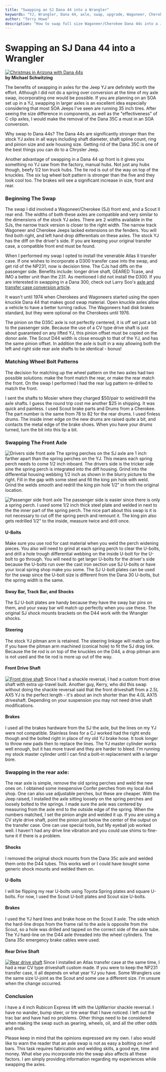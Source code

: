 ```yaml
---
title: "Swapping an SJ Dana 44 into a Wrangler"
keywords: "YJ, Wrangler, Dana 44, axle, swap, upgrade, Wagoneer, Cherokee, FSJ, SJ"
author: "Terry Howe"
description: "How to swap full size Wagoneer/Cherokee Dana 44s into a Jeep Wrangler YJ.  With the right combination of parts, the SJ Dana 44 front is very easy to swap into a Wrangler."
---
```

# Swapping an SJ Dana 44 into a Wrangler

[![Christmas in Arizona with Dana 44s](../../../img/axle/updates/sjd44yj/jeepxmas0_.jpg)](../../../img/axle/updates/sjd44yj/jeepxmas0.jpg)   
**by Michael Schwitzing**

The benefits of swapping in axles for the Jeep YJ are definitely worth the effort. Although I did not do a spring over conversion at the time of my axle swap, incorporating one would be possible. If you are planning on an SOA set up in a YJ, swapping in larger axles is an excellent idea especially considering that most SOA Jeeps I've seen are running 35 inch tires. After seeing the size difference in components, as well as the "effectiveness" of C clip axles, I would make the removal of the Dana 35C a must in an SOA conversion.

Why swap to Dana 44s? The Dana 44s are significantly stronger than the stock YJ axles in all ways including shaft diameter, shaft spline count, ring and pinion size and axle housing size. Getting rid of the Dana 35C is one of the best things you can do to a Chrysler Jeep.

Another advantage of swapping in a Dana 44 up front is it gives you something no YJ saw from the factory, manual hubs. Not just any hubs though, beefy 1/2 ton truck hubs. The tie rod is out of the way on top of the knuckles. The six lug wheel bolt pattern is stronger than the five and they look cool too. The brakes will see a significant increase in size, front and rear.

### Beginning The Swap

The swap I did involved a Wagoneer/Cherokee (SJ) front end, and a Scout II rear end. The widths of both these axles are compatible and very similar to the dimensions of the stock YJ axles. There are 2 widths available in the SJs, the narrow track version is closer to the right width. The narrow track Wagoneer and Cherokee Jeeps lacked extensions on the fenders. You will find both right, and left hand drop differentials on these axles. The stock YJ has the diff on the driver's side. If you are keeping your original transfer case, a compatible front end must be found.

When I performed my swap I opted to install the venerable Atlas II transfer case. If one wishes to incorporate a D300 transfer case into the swap, and get rid of the NP231, now is decision time. The CJs had diffs on the passenger side. Benefits include: longer drive shaft, GEARED Tcase, and IMO a better unit than the 231. As mentioned I did not install the D300. If you are interested in swapping in a Dana 300, check out Larry Soo's [ axle and transfer case conversion article](/axle/upgrades/ihscout/). 

It wasn't until 1974 when Cherokees and Wagoneers started using the open knuckle Dana 44 that makes good swap material. Open knuckle axles allow a vehicle to have a better turning radius. The Wagoneers had disk brakes standard, but they were optional on the Cherokees until 1976. 

The pinion on the D35C axle is not perfectly centered, it is off set just a bit to the passenger side. Because the use of a CV type drive shaft is just about guaranteed on any lifted YJ, this pinion offset must be copied on the donor axle. The Scout D44 width is close enough to that of the YJ, and has the same pinion offset. In addition the axle is built in a way allowing both the left and right side rear axle shafts to be identical - bonus!

### Matching Wheel Bolt Patterns

The decision for matching up the wheel pattern on the two axles had two possible solutions: make the front match the rear, or make the rear match the front. On the swap I performed I had the rear lug pattern re-drilled to match the front.

I sent the shafts to Mosier where they charged $50/pair to weld/redrill the axle shafts. I guess the round trip cost me another $25 in shipping. It was quick and painless. I used Scout brake parts and Drums from a Cherokee. The part number is the same from 78 to 82 for the rear drums. I used finless drums. The inside inner edge on the new drums are raised quite a bit, and contacts the metal edge of the brake shoes. When you have your drums turned, turn the bit into this lip a bit.

### Swapping The Front Axle

![Drivers side front axle](../../../img/axle/updates/sjd44yj/d44-3.jpg) The spring perches on the SJ axle are 1 inch farther apart than the spring perches on the YJ. This means each spring perch needs to come 1/2 inch inboard. The drivers side is the tricker side sine the spring perch is integrated into the diff housing. Grind into the differential housing webbing 1/2 inch as shown in the blurry picture to the right. Fill in the gap with some steel and fill the king pin hole with weld. Grind the welds smooth and redrill the king pin hole 1/2" in from the original location.

![Passenger side front axle](../../../img/axle/updates/sjd44yj/d44-1.jpg) The passenger side is easier since there is only a spring perch. I used some 1/2 inch thick steel plate and welded in next to the the inner part of the spring perch. The nice part about this swap is it is not necessary to cut off the spring perch and remount it. The king pin also gets redrilled 1/2" to the inside, measure twice and drill once. 

#### U-Bolts

Make sure you use rod for cast material when you weld the perch widening pieces. You also will need to grind at each spring perch to clear the U-bolts, and drill a hole trough differential webbing on the inside U-bolt for the U-bolt to go through. You will need to get larger U-bolts for the driver's side because the U-bolts run over the cast iron section use SJ U-bolts or have your local spring shop make you some. The SJ U-bolt plates can be used for the swap since the U-bolt size is different from the Dana 30 U-bolts, but the spring width is the same. 

#### Sway Bar, Track Bar, and Shocks

The SJ U-bolt plates are handy because they have the sway bar pins on them, and your sway bar will match up perfectly when you use these. The original SJ shock mounts brackets on the D44 work with the Wrangler shocks.

#### Steering

The stock YJ pitman arm is retained. The steering linkage will match up fine if you have the pitman arm machined (conical hole) to fit the SJ drag link. Because the tie rod is on top of the knuckles on the D44, a drop pitman arm is not used and the tie rod is more up out of the way.

#### Front Drive Shaft

[![Front drive shaft](../../../img/axle/updates/sjd44yj/d44-5_.jpg)](../../../img/axle/updates/sjd44yj/d44-5.jpg) Since I had a shackle reversal, I had a custom front drive shaft with extra up-travel built. Another guy, Kerry, who did this swap without doing the shackle reversal said that the front driveshaft from a 2.5L AX5 YJ is the perfect length - it's about an inch shorter than the 4.0L AX15 driveshaft. Depending on your suspension you may not need drive shaft modifications.

#### Brakes

I used all the brakes hardware from the SJ the axle, but the lines on my YJ were not compatible. Stainless lines for a CJ worked had the right ends though and the bolted right in place of my old YJ brake hose. It took longer to throw new pads then to replace the lines. The YJ master cylinder works well enough, but it has more travel and they are harder to bleed. I'm running my stock master cylinder until I can find a bolt-in replacement with a larger bore.

### Swapping in the rear axle:

The rear axle is simple, remove the old spring perches and weld the new ones on. I obtained some inexpensive Confer perches from my local 4x4 shop. One can also use adjustable perches, but these are cheaper. With the Jeep raised, I installed the axle sitting loosely on the spring perches and loosely bolted to the springs. I made sure the axle was centered by measuring from the axle end to the outside edge of the spring. When the numbers matched, I set the pinion angle and welded it up. If you are using a CV style drive shaft, point the pinion just below the center of the output on the transfer case. One can use special tools, but My eyeball job worked well. I haven't had any drive line vibration and you could use shims to fine-tune it if there is a problem.

#### Shocks

I removed the original shock mounts from the Dana 35c axle and welded them onto the D44 tubes. This works well or I could have bought some generic shock mounts and welded them on.

#### U-Bolts

I will be flipping my rear U-bolts using Toyota Spring plates and square U-bolts. For now, I used the Scout U-bolt plates and Scout size U-bolts.

#### Brakes

I used the YJ hard lines and brake hose on the Scout II axle. The side which the hard-line drops from the frame rail to the axle is opposite from the Scout, so a hole was drilled and tapped on the correct side of the axle tube. The YJ hard-line on the D44 axle threaded into the wheel cylinders. The Dana 35c emergency brake cables were used.

#### Rear Drive Shaft

[![Rear drive shaft](../../../img/axle/updates/sjd44yj/atlas-12_.jpg)](../../../img/axle/updates/sjd44yj/atlas-12.jpg) Since I installed an Atlas transfer case at the same time, I had a rear CV type driveshaft custom made. If you were to keep the NP231 transfer case, it all depends on what year YJ you have. Some Wranglers use the same size U-joint as the Scout and some use a different size. I'm unsure when the change occurred.

### Conclusion

I have a 4 inch Rubicon Express lift with the UpWarrior shackle reversal. I have no wander, bump steer, or tire wear that I have noticed. I left out the trac bar and have had no problems. Other things need to be considered when making the swap such as gearing, wheels, oil, and all the other odds and ends.

Please keep in mind that the opinions expressed are my own. I also would like to warn the reader that an axle swap is not as easy a bolting on nerf bars. This task requires fabrication and welding skills, a good eye, time and money. What else you incorporate into the swap also affects all these factors. I am simply providing information regarding my experiences while swapping the axles.